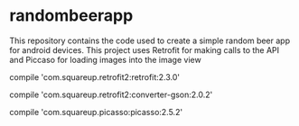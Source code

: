 # randombeerapp
This repository contains the code used to create a simple random beer app for android devices. 
This project uses Retrofit for making calls to the API and Piccaso for loading images into the image view

compile 'com.squareup.retrofit2:retrofit:2.3.0'

compile 'com.squareup.retrofit2:converter-gson:2.0.2'

compile 'com.squareup.picasso:picasso:2.5.2'
